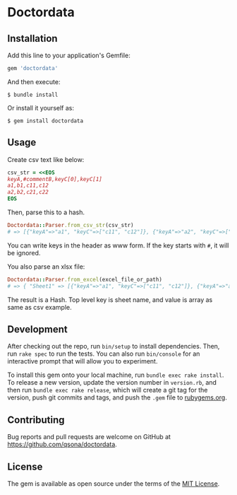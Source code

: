 # Doctordata

## Installation

Add this line to your application's Gemfile:

```ruby
gem 'doctordata'
```

And then execute:

    $ bundle install

Or install it yourself as:

    $ gem install doctordata

## Usage

Create csv text like below:

```rb
csv_str = <<EOS
keyA,#commentB,keyC[0],keyC[1]
a1,b1,c11,c12
a2,b2,c21,c22
EOS
```

Then, parse this to a hash.

```rb
Doctordata::Parser.from_csv_str(csv_str)
# => [{"keyA"=>"a1", "keyC"=>["c11", "c12"]}, {"keyA"=>"a2", "keyC"=>["c21", "c22"]}]
```

You can write keys in the header as www form. If the key starts with `#`, it will be ignored.

You also parse an xlsx file:

```rb
Doctordata::Parser.from_excel(excel_file_or_path)
# => { "Sheet1" => [{"keyA"=>"a1", "keyC"=>["c11", "c12"]}, {"keyA"=>"a2", "keyC"=>["c21", "c22"]}] }
```

The result is a Hash. Top level key is sheet name, and value is array as same as csv example.

## Development

After checking out the repo, run `bin/setup` to install dependencies. Then, run `rake spec` to run the tests. You can also run `bin/console` for an interactive prompt that will allow you to experiment.

To install this gem onto your local machine, run `bundle exec rake install`. To release a new version, update the version number in `version.rb`, and then run `bundle exec rake release`, which will create a git tag for the version, push git commits and tags, and push the `.gem` file to [rubygems.org](https://rubygems.org).

## Contributing

Bug reports and pull requests are welcome on GitHub at https://github.com/qsona/doctordata.

## License

The gem is available as open source under the terms of the [MIT License](http://opensource.org/licenses/MIT).
